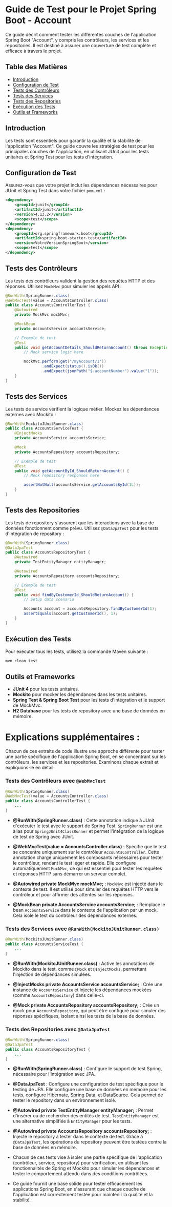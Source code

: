 # Guide de Test pour le Projet Spring Boot - Account

Ce guide décrit comment tester les différentes couches de l'application Spring Boot "Account", y compris les contrôleurs, les services et les repositories. Il est destiné à assurer une couverture de test complète et efficace à travers le projet.

## Table des Matières

- [Introduction](#introduction)
- [Configuration de Test](#configuration-de-test)
- [Tests des Contrôleurs](#tests-des-contrôleurs)
- [Tests des Services](#tests-des-services)
- [Tests des Repositories](#tests-des-repositories)
- [Exécution des Tests](#exécution-des-tests)
- [Outils et Frameworks](#outils-et-frameworks)

## Introduction

Les tests sont essentiels pour garantir la qualité et la stabilité de l'application "Account". Ce guide couvre les stratégies de test pour les principales couches de l'application, en utilisant JUnit pour les tests unitaires et Spring Test pour les tests d'intégration.

## Configuration de Test

Assurez-vous que votre projet inclut les dépendances nécessaires pour JUnit et Spring Test dans votre fichier `pom.xml` :

```xml
<dependency>
    <groupId>junit</groupId>
    <artifactId>junit</artifactId>
    <version>4.13.2</version>
    <scope>test</scope>
</dependency>
<dependency>
    <groupId>org.springframework.boot</groupId>
    <artifactId>spring-boot-starter-test</artifactId>
    <version>VotreVersionSpringBoot</version>
    <scope>test</scope>
</dependency>
```

## Tests des Contrôleurs

Les tests des contrôleurs valident la gestion des requêtes HTTP et des réponses. Utilisez `MockMvc` pour simuler les appels API :

```java
@RunWith(SpringRunner.class)
@WebMvcTest(value = AccountsController.class)
public class AccountsControllerTest {
    @Autowired
    private MockMvc mockMvc;

    @MockBean
    private AccountsService accountsService;

    // Exemple de test
    @Test
    public void getAccountDetails_ShouldReturnAccount() throws Exception {
        // Mock service logic here

        mockMvc.perform(get("/myAccount/1"))
                .andExpect(status().isOk())
                .andExpect(jsonPath("$.accountNumber").value("1"));
    }
}
```

## Tests des Services

Les tests de service vérifient la logique métier. Mockez les dépendances externes avec Mockito :

```java
@RunWith(MockitoJUnitRunner.class)
public class AccountsServiceTest {
    @InjectMocks
    private AccountsService accountsService;

    @Mock
    private AccountsRepository accountsRepository;

    // Exemple de test
    @Test
    public void getAccountById_ShouldReturnAccount() {
        // Mock repository responses here

        assertNotNull(accountsService.getAccountsById(1L));
    }
}
```

## Tests des Repositories

Les tests de repository s'assurent que les interactions avec la base de données fonctionnent comme prévu. Utilisez `@DataJpaTest` pour les tests d'intégration de repository :

```java
@RunWith(SpringRunner.class)
@DataJpaTest
public class AccountsRepositoryTest {
    @Autowired
    private TestEntityManager entityManager;

    @Autowired
    private AccountsRepository accountsRepository;

    // Exemple de test
    @Test
    public void findByCustomerId_ShouldReturnAccount() {
        // Setup data scenario

        Accounts account = accountsRepository.findByCustomerId(1);
        assertEquals(account.getCustomerId(), 1);
    }
}
```

## Exécution des Tests

Pour exécuter tous les tests, utilisez la commande Maven suivante :

```sh
mvn clean test
```

## Outils et Frameworks

- **JUnit 4** pour les tests unitaires.
- **Mockito** pour mocker les dépendances dans les tests unitaires.
- **Spring Test & Spring Boot Test** pour les tests d'intégration et le support de MockMvc.
- **H2 Database** pour les tests de repository avec une base de données en mémoire.

# Explications supplémentaires : 

Chacun de ces extraits de code illustre une approche différente pour tester une partie spécifique de l'application Spring Boot, en se concentrant sur les contrôleurs, les services et les repositories. Examinons chaque extrait et expliquons-le en détail.

### Tests des Contrôleurs avec `@WebMvcTest`

```java
@RunWith(SpringRunner.class)
@WebMvcTest(value = AccountsController.class)
public class AccountsControllerTest {
    ...
}
```

- **@RunWith(SpringRunner.class)** : Cette annotation indique à JUnit d'exécuter le test avec le support de Spring Test. `SpringRunner` est une alias pour `SpringJUnit4ClassRunner` et permet l'intégration de la logique de test de Spring avec JUnit.

- **@WebMvcTest(value = AccountsController.class)** : Spécifie que le test se concentre uniquement sur le contrôleur `AccountsController`. Cette annotation charge uniquement les composants nécessaires pour tester le contrôleur, rendant le test léger et rapide. Elle configure automatiquement `MockMvc`, ce qui est essentiel pour tester les requêtes et réponses HTTP sans démarrer un serveur complet.

- **@Autowired private MockMvc mockMvc;** : `MockMvc` est injecté dans le contexte de test. Il est utilisé pour simuler des requêtes HTTP vers le contrôleur et pour affirmer des attentes sur les réponses.

- **@MockBean private AccountsService accountsService;** : Remplace le bean `AccountsService` dans le contexte de l'application par un mock. Cela isole le test du contrôleur des dépendances externes.

### Tests des Services avec `@RunWith(MockitoJUnitRunner.class)`

```java
@RunWith(MockitoJUnitRunner.class)
public class AccountsServiceTest {
    ...
}
```

- **@RunWith(MockitoJUnitRunner.class)** : Active les annotations de Mockito dans le test, comme `@Mock` et `@InjectMocks`, permettant l'injection de dépendances simulées.

- **@InjectMocks private AccountsService accountsService;** : Crée une instance de `AccountsService` et injecte les dépendances mockées (comme `AccountsRepository`) dans celle-ci.

- **@Mock private AccountsRepository accountsRepository;** : Crée un mock pour `AccountsRepository`, qui peut être configuré pour simuler des réponses spécifiques, isolant ainsi les tests de la base de données.

### Tests des Repositories avec `@DataJpaTest`

```java
@RunWith(SpringRunner.class)
@DataJpaTest
public class AccountsRepositoryTest {
    ...
}
```

- **@RunWith(SpringRunner.class)** : Configure le support de test Spring, nécessaire pour l'intégration avec JPA.

- **@DataJpaTest** : Configure une configuration de test spécifique pour le testing de JPA. Elle configure une base de données en mémoire pour les tests, configure Hibernate, Spring Data, et DataSource. Cela permet de tester le repository dans un environnement isolé.

- **@Autowired private TestEntityManager entityManager;** : Permet d'insérer ou de rechercher des entités de test. `TestEntityManager` est une alternative simplifiée à `EntityManager` pour les tests.

- **@Autowired private AccountsRepository accountsRepository;** : Injecte le repository à tester dans le contexte de test. Grâce à `@DataJpaTest`, les opérations du repository peuvent être testées contre la base de données en mémoire.

- Chacun de ces tests vise à isoler une partie spécifique de l'application (contrôleur, service, repository) pour vérification, en utilisant les fonctionnalités de Spring et Mockito pour simuler les dépendances et tester le comportement attendu dans des conditions contrôlées.
- Ce guide fournit une base solide pour tester efficacement les applications Spring Boot, en s'assurant que chaque couche de l'application est correctement testée pour maintenir la qualité et la stabilité.

